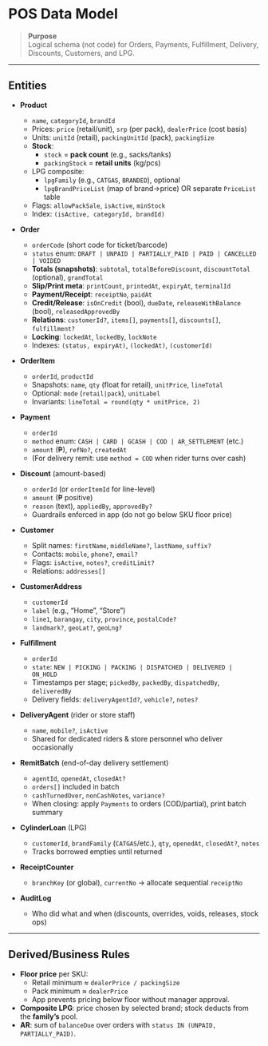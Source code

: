 # POS Data Model

> **Purpose**  
> Logical schema (not code) for Orders, Payments, Fulfillment, Delivery, Discounts, Customers, and LPG.

---

## Entities

- **Product**

  - `name`, `categoryId`, `brandId`
  - Prices: `price` (retail/unit), `srp` (per pack), `dealerPrice` (cost basis)
  - Units: `unitId` (retail), `packingUnitId` (pack), `packingSize`
  - **Stock**:
    - `stock` = **pack count** (e.g., sacks/tanks)
    - `packingStock` = **retail units** (kg/pcs)
  - LPG composite:
    - `lpgFamily` (e.g., `CATGAS`, `BRANDED`), optional
    - `lpgBrandPriceList` (map of brand→price) OR separate `PriceList` table
  - Flags: `allowPackSale`, `isActive`, `minStock`
  - Index: `(isActive, categoryId, brandId)`

- **Order**

  - `orderCode` (short code for ticket/barcode)
  - `status` enum: `DRAFT | UNPAID | PARTIALLY_PAID | PAID | CANCELLED | VOIDED`
  - **Totals (snapshots)**: `subtotal`, `totalBeforeDiscount`, `discountTotal` (optional), `grandTotal`
  - **Slip/Print meta**: `printCount`, `printedAt`, `expiryAt`, `terminalId`
  - **Payment/Receipt**: `receiptNo`, `paidAt`
  - **Credit/Release**: `isOnCredit` (bool), `dueDate`, `releaseWithBalance` (bool), `releasedApprovedBy`
  - **Relations**: `customerId?`, `items[]`, `payments[]`, `discounts[]`, `fulfillment?`
  - **Locking**: `lockedAt`, `lockedBy`, `lockNote`
  - Indexes: `(status, expiryAt)`, `(lockedAt)`, `(customerId)`

- **OrderItem**

  - `orderId`, `productId`
  - Snapshots: `name`, `qty` (float for retail), `unitPrice`, `lineTotal`
  - Optional: `mode` (`retail|pack`), `unitLabel`
  - Invariants: `lineTotal = round(qty * unitPrice, 2)`

- **Payment**

  - `orderId`
  - `method` enum: `CASH | CARD | GCASH | COD | AR_SETTLEMENT` (etc.)
  - `amount` (₱), `refNo?`, `createdAt`
  - (For delivery remit: use `method = COD` when rider turns over cash)

- **Discount** (amount-based)

  - `orderId` (or `orderItemId` for line-level)
  - `amount` (₱ positive)
  - `reason` (text), `appliedBy`, `approvedBy?`
  - Guardrails enforced in app (do not go below SKU floor price)

- **Customer**

  - Split names: `firstName`, `middleName?`, `lastName`, `suffix?`
  - Contacts: `mobile`, `phone?`, `email?`
  - Flags: `isActive`, `notes?`, `creditLimit?`
  - Relations: `addresses[]`

- **CustomerAddress**

  - `customerId`
  - `label` (e.g., “Home”, “Store”)
  - `line1`, `barangay`, `city`, `province`, `postalCode?`
  - `landmark?`, `geoLat?`, `geoLng?`

- **Fulfillment**

  - `orderId`
  - `state`: `NEW | PICKING | PACKING | DISPATCHED | DELIVERED | ON_HOLD`
  - Timestamps per stage; `pickedBy`, `packedBy`, `dispatchedBy`, `deliveredBy`
  - Delivery fields: `deliveryAgentId?`, `vehicle?`, `notes?`

- **DeliveryAgent** (rider or store staff)

  - `name`, `mobile?`, `isActive`
  - Shared for dedicated riders & store personnel who deliver occasionally

- **RemitBatch** (end-of-day delivery settlement)

  - `agentId`, `openedAt`, `closedAt?`
  - `orders[]` included in batch
  - `cashTurnedOver`, `nonCashNotes`, `variance?`
  - When closing: apply `Payments` to orders (COD/partial), print batch summary

- **CylinderLoan** (LPG)

  - `customerId`, `brandFamily` (`CATGAS`/etc.), `qty`, `openedAt`, `closedAt?`, `notes`
  - Tracks borrowed empties until returned

- **ReceiptCounter**

  - `branchKey` (or global), `currentNo` → allocate sequential `receiptNo`

- **AuditLog**
  - Who did what and when (discounts, overrides, voids, releases, stock ops)

---

## Derived/Business Rules

- **Floor price** per SKU:
  - Retail minimum ≈ `dealerPrice / packingSize`
  - Pack minimum ≈ `dealerPrice`
  - App prevents pricing below floor without manager approval.
- **Composite LPG**: price chosen by selected brand; stock deducts from the **family’s** pool.
- **AR**: sum of `balanceDue` over orders with `status IN (UNPAID, PARTIALLY_PAID)`.
